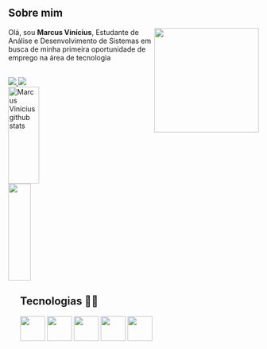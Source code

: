 <h2>Sobre mim</h2>

<img src="https://cdn-icons-png.flaticon.com/512/4661/4661320.png" width="210" align="right" />
<p align="left">
Olá, sou <strong>Marcus Vinícius</strong>, Estudante de Análise e Desenvolvimento de Sistemas em busca de minha primeira oportunidade de emprego na área de tecnologia
</p>
<br>


<div>
 <a href="https://www.linkedin.com/in/vinimvrs/" target="blank" alt="Linkedin">
    <img src="https://img.shields.io/badge/-Linkedin-1C1C1C?style=for-the-badge&logo=Linkedin&logoColor=00FFFF&link=https://www.linkedin.com/in/vinimvrs/"/>
  </a>
 <a href="https://MarcusSouz.github.io/portifolio/" target="blank" alt="Página Pessoal">
    <img src="https://img.shields.io/badge/-Página Pessoal-00FFFF?style=for-the-badge&logo=&logoColor=00FFFF&link=https://MarcusSouz.github.io/portifolio/"/>
  </a>
 </div>


<div align="left">  
  <img width="35%" height="195px" src="https://github-readme-stats.vercel.app/api?username=MarcusSouz&show_icons=true&count_private=true&hide_border=true&title_color=00FFFF&icon_color=00FFFF&text_color=c9d1d9&bg_color=0d1117" alt="Marcus Vinícius github stats" /> 
  <img width="30%" height="195px" src="https://github-readme-stats.vercel.app/api/top-langs/?username=MarcusSouz&layout=compact&hide_border=true&title_color=00FFFF&text_color=00FFFF&bg_color=0d1117" />
</div>

<ul>
<h2> 
Tecnologias 👨‍💻
</h2>
  
<img src="https://cdn.jsdelivr.net/gh/devicons/devicon/icons/html5/html5-original.svg" width="50"/>
<img src="https://cdn.jsdelivr.net/gh/devicons/devicon/icons/css3/css3-original.svg" width="50"/>
<img src="https://cdn.jsdelivr.net/gh/devicons/devicon/icons/javascript/javascript-original.svg" width="50"/>
<img src="https://cdn.jsdelivr.net/gh/devicons/devicon/icons/java/java-original.svg" width="50"/>
<img src="https://cdn.jsdelivr.net/gh/devicons/devicon/icons/flutter/flutter-original.svg" width="50"/>
     
</ul>
